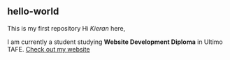## hello-world
This is my first repository
Hi _Kieran_ here,

I am currently a student studying **Website Development Diploma** in Ultimo TAFE. [Check out my website](kierancho.wordpress.com)


